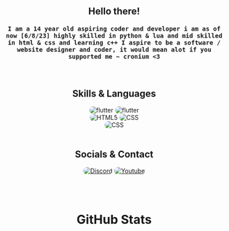 <div align="center">
<h2>Hello there!</h2>
</div>

<div align="center">
  <h4 align="center"><samp>I am a 14 year old aspiring coder and developer i am as of now [6/8/23] highly skilled in python & lua and mid skilled in html & css and learning c++ I aspire to be a software / website designer and coder, it would mean alot if you supported me    
 ~ cronium <3</samp></h4>
</div>

<br>

<h2 align="center">
    Skills & Languages
</h2>

<div align="center">
    <img src="https://img.shields.io/badge/Lua-171717?style=for-the-badge&logo=lua&logoColor=fff" alt = "flutter" style = "border-radius:15px"/>
    <img src="https://img.shields.io/badge/Python-171717?style=for-the-badge&logo=python&logoColor=fff" alt = "flutter" style = "border-radius:15px"/>
  <br>
    <img src="https://img.shields.io/badge/HTML5-171717?style=for-the-badge&logo=html5&logoColor=fff" alt="HTML5" style="border-radius:15px"/>
    <img src="https://img.shields.io/badge/CSS-171717?style=for-the-badge&logo=css3&logoColor=fff" alt="CSS" style="border-radius:15px"/>
  <br>
    <img src="https://img.shields.io/badge/C++-171717?style=for-the-badge&logo=cpp&logoColor=fff" alt="CSS" style="border-radius:15px"/>
</div>

<br>

<h2 align="center">
    Socials & Contact
</h2>

<div align="center">
  <a href="https://dsc.bio/ccronium"><img src="https://img.shields.io/badge/Discord-171717?style=for-the-badge&logo=discord&logoColor=fff" style="border-radius:15px" alt="Discord"></a>
  <a href="https://youtube.com/@ccronium"><img src="https://img.shields.io/badge/Youtube-171717?style=for-the-badge&logo=youtube&logoColor=fff" style="border-radius:15px" alt="Youtube"></a>
</div>

<br><br>
<h1 align="center">
    GitHub Stats
</h1>

<div align="center">
    <img align="center" src="https://github-readme-stats.vercel.app/api/top-langs/?username=ccronium&langs_count=50&layout=compact&theme=gruvbox_duo&hide_border=true&bg_color=000&title_color=fff&icon_color=fff&text_color=ffffff&count_private=true"  alt=""/>
</div>
<br/>

<div align="center">
    <img align="center" src="https://github-readme-stats.vercel.app/api?username=ccronium&theme=gruvbox_duo&show_icons=true&include_all_commits=true&count_private=true&theme=react&hide_border=true&bg_color=000&title_color=fff&icon_color=fff&text_color=ffffff&count_private=true"  alt=""/>
</div>

<br/>

<div align="center">
    <img align="center" src="https://github-readme-streak-stats.herokuapp.com/?user=ccronium&theme=gruvbox_duo&background=000&hide_border=true&ring=fff&currStreakLabel=fff&sideNums=fff&currStreakNum=fff&sideLabels=fff&text_color=ffffff&count_private=true"  alt=""/>
</div>
<br><br>
